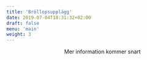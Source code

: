 ```yaml
---
title: 'Bröllopsupplägg'
date: 2019-07-04T18:31:32+02:00
draft: false
menu: 'main'
weight: 3
---
```


<p style="text-align:center;">Mer information kommer snart</p>
